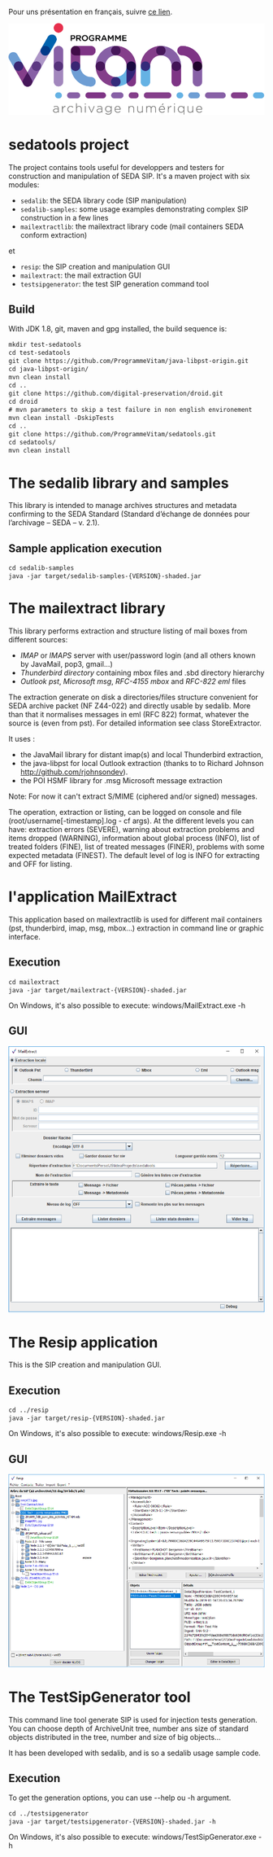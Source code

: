 Pour uns présentation en français, suivre [ce lien](README.md).


![logo](logo_vitam.png)

sedatools project
=================

The project contains tools useful for developpers and testers for construction and manipulation of SEDA SIP.
It's a maven project with six modules:

* ``sedalib``: the SEDA library code (SIP manipulation)
* ``sedalib-samples``: some usage examples demonstrating complex SIP construction in a few lines
* ``mailextractlib``: the mailextract library code (mail containers SEDA conform extraction)

et
* ``resip``: the SIP creation and manipulation GUI
* ``mailextract``: the mail extraction GUI
* ``testsipgenerator``: the test SIP generation command tool

Build
-----

With JDK 1.8, git, maven and gpg installed, the build sequence is:

    mkdir test-sedatools
    cd test-sedatools
    git clone https://github.com/ProgrammeVitam/java-libpst-origin.git
    cd java-libpst-origin/
    mvn clean install
    cd ..
    git clone https://github.com/digital-preservation/droid.git
    cd droid
    # mvn parameters to skip a test failure in non english environement
    mvn clean install -DskipTests
    cd ..
    git clone https://github.com/ProgrammeVitam/sedatools.git
    cd sedatools/
    mvn clean install

The sedalib library and samples
===============================
This library is intended to manage archives structures and metadata confirming to the SEDA Standard (Standard d’échange de données pour l’archivage – SEDA – v. 2.1).

Sample application execution
----------------------------

    cd sedalib-samples
    java -jar target/sedalib-samples-{VERSION}-shaded.jar
    

The mailextract library
=======================
This library performs extraction and structure listing of mail boxes from different sources:

  * *IMAP* or *IMAPS* server with user/password login (and all others known by JavaMail, pop3, gmail...)
  * *Thunderbird directory* containing mbox files and .sbd directory hierarchy
  * *Outlook pst*, *Microsoft msg*, *RFC-4155 mbox* and *RFC-822 eml* files

The extraction generate on disk a directories/files structure convenient for SEDA archive packet (NF Z44-022) and directly usable by sedalib. More than that it normalises messages in eml 
(RFC 822) format, whatever the source is (even from pst). For detailed information see class StoreExtractor.

It uses :
* the JavaMail library for distant imap(s) and local Thunderbird extraction, 
* the java-libpst for local Outlook extraction (thanks to  to Richard Johnson http://github.com/rjohnsondev).
* the POI HSMF library for .msg Microsoft message extraction

Note: For now it can't extract S/MIME (ciphered and/or signed) messages.

The operation, extraction or listing, can be logged on console and file (root/username[-timestamp].log - cf args). 
At the different levels you can have: extraction errors (SEVERE), warning about extraction problems and items dropped (WARNING), information about global process (INFO), list of treated folders (FINE), list of treated messages (FINER), problems with some expected metadata (FINEST).
The default level of log is INFO for extracting and OFF for listing.

l'application MailExtract
=========================
This application based on mailextractlib is used for different mail containers (pst, thunderbird, imap, msg, mbox...) extraction in command line or graphic interface.

Execution
---------

    cd mailextract
    java -jar target/mailextract-{VERSION}-shaded.jar

On Windows, it's also possible to execute: windows/MailExtract.exe -h

GUI
---

![mailextractIHM](mailextract/windows/mailextractIHM.png)


The Resip application
=====================
This is the SIP creation and manipulation GUI.

Execution
---------

    cd ../resip
    java -jar target/resip-{VERSION}-shaded.jar

On Windows, it's also possible to execute: windows/Resip.exe -h

GUI
---

![resipIHM](resip/windows/resipIHM.png)


The TestSipGenerator tool
=============================
This command line tool generate SIP is used for injection tests generation.
You can choose depth of ArchiveUnit tree, number ans size of standard objects
distributed in the tree, number and size of big objects...

It has been developed with sedalib, and is so a sedalib usage sample code.

Execution
---------
To get the generation options, you can use --help ou -h argument.

    cd ../testsipgenerator
    java -jar target/testsipgenerator-{VERSION}-shaded.jar -h

On Windows, it's also possible to execute: windows/TestSipGenerator.exe -h

